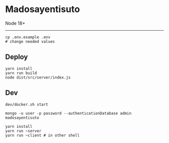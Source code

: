 # Madosayentisuto

Node 18+

---

    cp .env.example .env
    # change needed values

## Deploy

    yarn install
    yarn run build
    node dist/src/server/index.js

## Dev

    dev/docker.sh start

    mongo -u user -p password --authenticationDatabase admin madosayentisuto

    yarn install
    yarn run ~server
    yarn run ~client # in other shell
